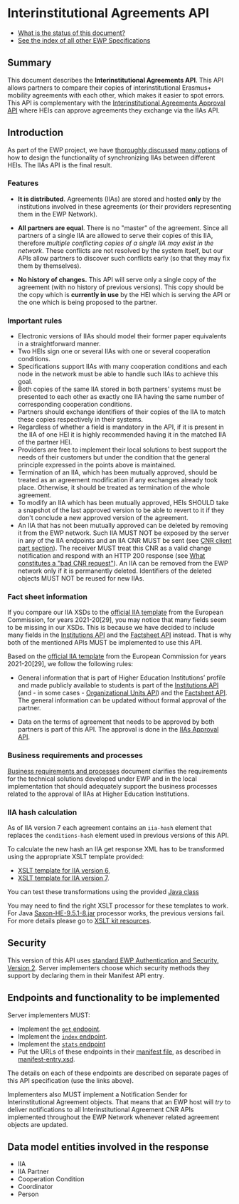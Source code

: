 Interinstitutional Agreements API
=================================

* [What is the status of this document?][statuses]
* [See the index of all other EWP Specifications][develhub]


Summary
-------

This document describes the **Interinstitutional Agreements API**. This API
allows partners to compare their copies of interinstitutional Erasmus+ mobility
agreements with each other, which makes it easier to spot errors. This API is complementary
with the [Interinstitutional Agreements Approval API][iias-approval-api]
where HEIs can approve agreements they exchange via the IIAs API.


Introduction
------------

As part of the EWP project, we have
[thoroughly discussed](https://github.com/erasmus-without-paper/general-issues/issues/12)
[many options](https://github.com/erasmus-without-paper/general-issues/issues/12#issuecomment-229931282)
of how to design the functionality of synchronizing IIAs between different
HEIs. The IIAs API is the final result.


### Features

 * **It is distributed**. Agreements (IIAs) are stored and hosted **only** by
   the institutions involved in these agreements
   (or their providers representing them in the EWP Network).

 * **All partners are equal**. There is no "master" of the agreement. Since all
   partners of a single IIA are allowed to serve their copies of this IIA,
   therefore *multiple conflicting copies of a single IIA may exist in the
   network*. These conflicts are not resolved by the system itself, but our
   APIs allow partners to discover such conflicts early (so that they may fix
   them by themselves).

 * **No history of changes.** This API will serve only a single copy of the
   agreement (with no history of previous versions). This copy should be the
   copy which is **currently in use** by the HEI which is serving the API
   or the one which is being proposed to the partner.


### Important rules


* Electronic versions of IIAs should model their former paper equivalents in a straightforward manner.
* Two HEIs sign one or several IIAs with one or several cooperation conditions.
* Specifications support IIAs with many cooperation conditions and each node in the network must be able
  to handle such IIAs to achieve this goal.
* Both copies of the same IIA stored in both partners' systems must be presented to each other 
  as exactly one IIA having the same number of corresponding cooperation conditions.
* Partners should exchange identifiers of their copies of the IIA to match these copies respectively in their systems.
* Regardless of whether a field is mandatory in the API, if it is present in the IIA of one HEI
  it is highly recommended having it in the matched IIA of the partner HEI.
* Providers are free to implement their local solutions to best support the needs of their customers
  but under the condition that the general principle expressed in the points above is maintained.
* Termination of an IIA, which has been mutually approved, should be treated as an agreement modification if any exchanges already took place.
  Otherwise, it should be treated as termination of the whole agreement.
* To modify an IIA which has been mutually approved, HEIs SHOULD take a snapshot of the last approved version
  to be able to revert to it if they don't conclude a new approved version of the agreement.
* An IIA that has not been mutually approved can be deleted by removing it from the EWP network.
  Such IIA MUST NOT be exposed by the server in any of the IIA endpoints and an IIA CNR MUST be sent (see [CNR client part section][cnr-client-part]).
  The receiver MUST treat this CNR as a valid change notification and respond
  with an HTTP 200 response (see [What constitutes a "bad CNR request"][cnr-bad-request]).
  An IIA can be removed from the EWP network only if it is permanently deleted.
  Identifiers of the deleted objects MUST NOT be reused for new IIAs.


### Fact sheet information

If you compare our IIA XSDs to the [official IIA template](resources)
from the European Commission, for years 2021-20[29], you may notice that
many fields seem to be missing in our XSDs. This is because we have decided
to include many fields in the [Institutions API][institutions-api]
and the [Factsheet API][factsheet-api] instead.
That is why both of the mentioned APIs MUST be implemented to use this API. 

Based on the [official IIA template](resources) from the European Commission for years 2021-20[29],
we follow the following rules:

 * General information that is part of Higher Education Institutions’ profile
   and made publicly available to students is part of the [Institutions API][institutions-api]
   (and - in some cases - [Organizational Units API][ounits-api]) and the [Factsheet API][factsheet-api].
   The general information can be updated without formal approval of the partner.

 * Data on the terms of agreement that needs to be approved by both partners
   is part of this API. The approval is done in the [IIAs Approval API][iias-approval-api]. 


### Business requirements and processes


[Business requirements and processes](resources/mandatory_business_requirements_IIA.pdf) 
document clarifies the requirements for the technical solutions
developed under EWP and in the local implementation that should adequately support
the business processes related to the approval of IIAs at Higher Education Institutions.


### IIA hash calculation


As of IIA version 7 each agreement contains an `iia-hash` element that replaces the `conditions-hash` element
used in previous versions of this API.

To calculate the new hash an IIA get response XML has to be transformed using the appropriate XSLT template provided:
 * [XSLT template for IIA version 6](resources/xsltKit/transform_version_6.xsl),
 * [XSLT template for IIA version 7](resources/xsltKit/transform_version_7.xsl).

You can test these transformations using the provided [Java class](resources/xsltKit/XsltTest.java)

You may need to find the right XSLT processor for these templates to work.
For Java [Saxon-HE-9.5.1-8.jar](http://www.java2s.com/example/jar/s/download-saxonhe9518jar-file.html) processor works,
the previous versions fail. For more details please go to [XSLT kit resources](resources/xsltKit).


Security
--------

This version of this API uses [standard EWP Authentication and Security, Version 2][sec-v2].
Server implementers choose which security methods they support by declaring them
in their Manifest API entry.


Endpoints and functionality to be implemented
---------------------------------------------

Server implementers MUST:

 * Implement the [`get` endpoint](endpoints/get.md).
 * Implement the [`index` endpoint](endpoints/index.md).
 * Implement the [`stats` endpoint](endpoints/stats.md)
 * Put the URLs of these endpoints in their [manifest file][discovery-api], as
   described in [manifest-entry.xsd](manifest-entry.xsd).

The details on each of these endpoints are described on separate pages of this
API specification (use the links above).

Implementers also MUST implement a Notification Sender for Interinstitutional Agreement objects.
That means that an EWP host will *try* to deliver notifications to all Interinstitutional Agreement CNR APIs
implemented throughout the EWP Network whenever related agreement objects are updated.


Data model entities involved in the response
--------------------------------------------

 * IIA
 * IIA Partner
 * Cooperation Condition
 * Coordinator
 * Person


[develhub]: http://developers.erasmuswithoutpaper.eu/
[statuses]: https://github.com/erasmus-without-paper/ewp-specs-management#statuses
[discovery-api]: https://github.com/erasmus-without-paper/ewp-specs-api-discovery
[institutions-api]: https://github.com/erasmus-without-paper/ewp-specs-api-institutions
[sec-v2]: https://github.com/erasmus-without-paper/ewp-specs-sec-intro/tree/stable-v2
[factsheet-api]: https://github.com/erasmus-without-paper/ewp-specs-api-factsheet
[iias-approval-api]: https://github.com/erasmus-without-paper/ewp-specs-api-iias-approval
[ounits-api]: https://github.com/erasmus-without-paper/ewp-specs-api-ounits
[cnr-client-part]: https://github.com/erasmus-without-paper/ewp-specs-architecture#client-part-sending-notifications
[cnr-bad-request]: https://github.com/erasmus-without-paper/ewp-specs-architecture#what-constitutes-a-bad-cnr-request